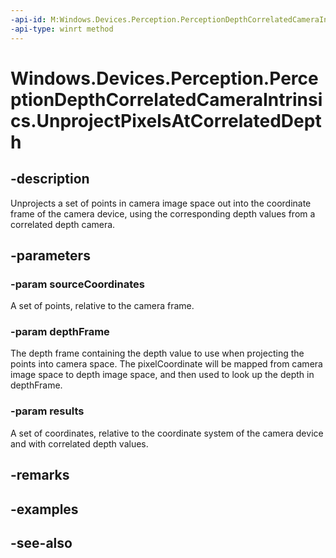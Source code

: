 ----api-id: M:Windows.Devices.Perception.PerceptionDepthCorrelatedCameraIntrinsics.UnprojectPixelsAtCorrelatedDepth(Windows.Foundation.Point[],Windows.Devices.Perception.PerceptionDepthFrame,Windows.Foundation.Numerics.Vector3[])
-api-type: winrt method
---<!-- Method syntaxpublic void UnprojectPixelsAtCorrelatedDepth(Windows.Foundation.Point[] sourceCoordinates, Windows.Devices.Perception.PerceptionDepthFrame depthFrame, Windows.Foundation.Numerics.Vector3[] results)--># Windows.Devices.Perception.PerceptionDepthCorrelatedCameraIntrinsics.UnprojectPixelsAtCorrelatedDepth## -descriptionUnprojects a set of points in camera image space out into the coordinate frame of the camera device, using the corresponding depth values from a correlated depth camera.## -parameters### -param sourceCoordinatesA set of points, relative to the camera frame.### -param depthFrameThe depth frame containing the depth value to use when projecting the points into camera space. The pixelCoordinate will be mapped from camera image space to depth image space, and then used to look up the depth in depthFrame.### -param resultsA set of coordinates, relative to the coordinate system of the camera device and with correlated depth values.## -remarks## -examples## -see-also